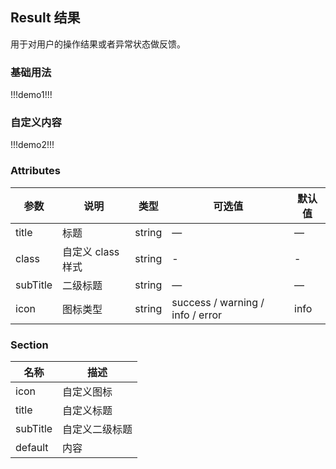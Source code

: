 ## Result 结果

用于对用户的操作结果或者异常状态做反馈。

### 基础用法

!!!demo1!!!

### 自定义内容

!!!demo2!!!

### Attributes

| 参数     | 说明              | 类型   | 可选值                           | 默认值 |
| -------- | ----------------- | ------ | -------------------------------- | ------ |
| title    | 标题              | string | —                                | —      |
| class    | 自定义 class 样式 | string | -                                | -      |
| subTitle | 二级标题          | string | —                                | —      |
| icon     | 图标类型          | string | success / warning / info / error | info   |

### Section

| 名称     | 描述           |
| -------- | -------------- |
| icon     | 自定义图标     |
| title    | 自定义标题     |
| subTitle | 自定义二级标题 |
| default  | 内容           |
